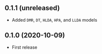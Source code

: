 ## 0.1.1 (unreleased)

- Added `DMR`, `DT`, `HLDA`, `HPA`, and `LLDA` models

## 0.1.0 (2020-10-09)

- First release
